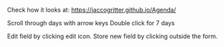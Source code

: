 Check how it looks at: https://jaccogritter.github.io/Agenda/

Scroll through days with arrow keys
Double click for 7 days

Edit field by clicking edit icon. Store new field by clicking outside the form.